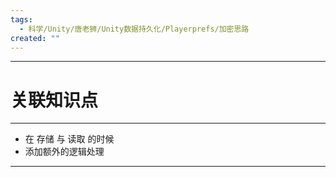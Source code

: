 ```yaml
---
tags:
  - 科学/Unity/唐老狮/Unity数据持久化/Playerprefs/加密思路
created: ""
---
```


---
# 关联知识点



---

- 在 存储 与 读取 的时候
- 添加额外的逻辑处理


---
